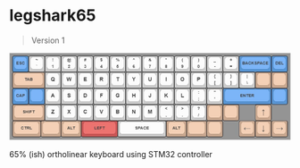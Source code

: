 # legshark65

> Version 1

![keyboard-layout](images/keyboard-layout.jpg)

65% (ish) ortholinear keyboard using STM32 controller

